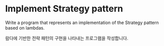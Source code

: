 # Implement Strategy pattern

Write a program that represents an implementation of the Strategy pattern based on lambdas.

람다에 기반한 전략 패턴의 구현을 나타내는 프로그램을 작성합니다.
